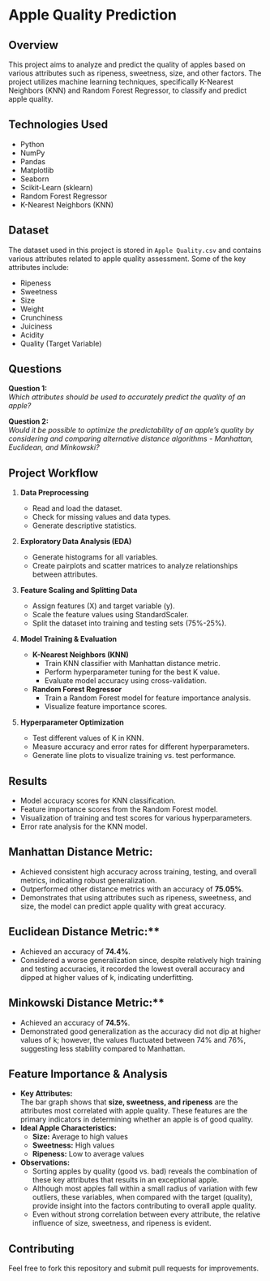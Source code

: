 # Apple Quality Prediction

## Overview
This project aims to analyze and predict the quality of apples based on various attributes such as ripeness, sweetness, size, and other factors. The project utilizes machine learning techniques, specifically K-Nearest Neighbors (KNN) and Random Forest Regressor, to classify and predict apple quality.

## Technologies Used
- Python
- NumPy
- Pandas
- Matplotlib
- Seaborn
- Scikit-Learn (sklearn)
- Random Forest Regressor
- K-Nearest Neighbors (KNN)

## Dataset
The dataset used in this project is stored in `Apple Quality.csv` and contains various attributes related to apple quality assessment. Some of the key attributes include:
- Ripeness
- Sweetness
- Size
- Weight
- Crunchiness
- Juiciness
- Acidity
- Quality (Target Variable)

## Questions
**Question 1:**  
*Which attributes should be used to accurately predict the quality of an apple?*  

**Question 2:**  
*Would it be possible to optimize the predictability of an apple’s quality by considering and comparing alternative distance algorithms - Manhattan, Euclidean, and Minkowski?*  

## Project Workflow
1. **Data Preprocessing**
   - Read and load the dataset.
   - Check for missing values and data types.
   - Generate descriptive statistics.

2. **Exploratory Data Analysis (EDA)**
   - Generate histograms for all variables.
   - Create pairplots and scatter matrices to analyze relationships between attributes.

3. **Feature Scaling and Splitting Data**
   - Assign features (X) and target variable (y).
   - Scale the feature values using StandardScaler.
   - Split the dataset into training and testing sets (75%-25%).

4. **Model Training & Evaluation**
   - **K-Nearest Neighbors (KNN)**
     - Train KNN classifier with Manhattan distance metric.
     - Perform hyperparameter tuning for the best K value.
     - Evaluate model accuracy using cross-validation.
   - **Random Forest Regressor**
     - Train a Random Forest model for feature importance analysis.
     - Visualize feature importance scores.

5. **Hyperparameter Optimization**
   - Test different values of K in KNN.
   - Measure accuracy and error rates for different hyperparameters.
   - Generate line plots to visualize training vs. test performance.

## Results
- Model accuracy scores for KNN classification.
- Feature importance scores from the Random Forest model.
- Visualization of training and test scores for various hyperparameters.
- Error rate analysis for the KNN model.

## Manhattan Distance Metric:
  - Achieved consistent high accuracy across training, testing, and overall metrics, indicating robust generalization.
  - Outperformed other distance metrics with an accuracy of **75.05%**.
  - Demonstrates that using attributes such as ripeness, sweetness, and size, the model can predict apple quality with great accuracy.

## Euclidean Distance Metric:**  
  - Achieved an accuracy of **74.4%**.
  - Considered a worse generalization since, despite relatively high training and testing accuracies, it recorded the lowest overall accuracy and dipped at higher values of k, indicating underfitting.

## Minkowski Distance Metric:**  
  - Achieved an accuracy of **74.5%**.
  - Demonstrated good generalization as the accuracy did not dip at higher values of k; however, the values fluctuated between 74% and 76%, suggesting less stability compared to Manhattan.

## Feature Importance & Analysis
- **Key Attributes:**  
  The bar graph shows that **size, sweetness, and ripeness** are the attributes most correlated with apple quality. These features are the primary indicators in determining whether an apple is of good quality.
- **Ideal Apple Characteristics:**  
  - **Size:** Average to high values  
  - **Sweetness:** High values  
  - **Ripeness:** Low to average values
- **Observations:**  
  - Sorting apples by quality (good vs. bad) reveals the combination of these key attributes that results in an exceptional apple.
  - Although most apples fall within a small radius of variation with few outliers, these variables, when compared with the target (quality), provide insight into the factors contributing to overall apple quality.
  - Even without strong correlation between every attribute, the relative influence of size, sweetness, and ripeness is evident.

## Contributing
Feel free to fork this repository and submit pull requests for improvements.

